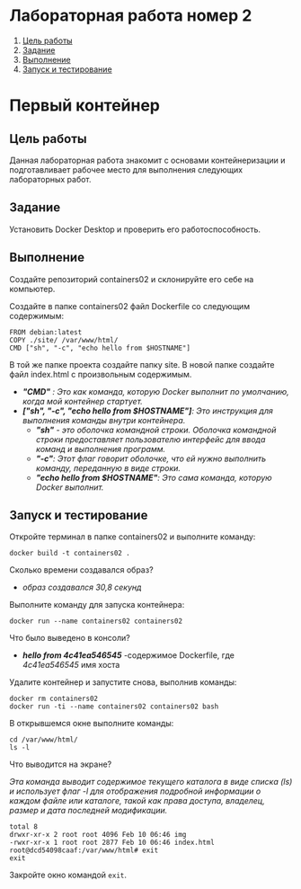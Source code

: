 # Лабораторная работа номер 2

1. [Цель работы](#Цель-работы)
2. [Задание](#задание)
3. [Выполнение](#выполнение)
4. [Запуск и тестирование](#запуск-и-тестирование)

# Первый контейнер

## Цель работы

Данная лабораторная работа знакомит с основами контейнеризации и подготавливает рабочее место для выполнения следующих лабораторных работ.

## Задание

Установить Docker Desktop и проверить его работоспособность.

## Выполнение
Создайте репозиторий containers02 и склонируйте его себе на компьютер.

Создайте в папке containers02 файл Dockerfile со следующим содержимым:
```
FROM debian:latest
COPY ./site/ /var/www/html/
CMD ["sh", "-c", "echo hello from $HOSTNAME"]
```
В той же папке проекта создайте папку site. В новой папке создайте файл index.html с произвольным содержимым.
* _**"CMD"** : Это как команда, которую Docker выполнит по умолчанию, когда мой контейнер стартует._
* _**["sh", "-c", "echo hello from $HOSTNAME"]**: Это инструкция для выполнения команды внутри контейнера._
  * _**"sh"** - это оболочка командной строки. Оболочка командной строки предоставляет пользователю интерфейс для ввода команд и выполнения программ._
  * _**"-c"**: Этот флаг говорит оболочке, что ей нужно выполнить команду, переданную в виде строки._
  * _**"echo hello from $HOSTNAME"**: Это сама команда, которую Docker выполнит._

## Запуск и тестирование
Откройте терминал в папке containers02 и выполните команду:

```docker build -t containers02 .```

Сколько времени создавался образ?
* _образ создавался 30,8 секунд_

Выполните команду для запуска контейнера:

```docker run --name containers02 containers02```

Что было выведено в консоли? 
* ___hello from 4c41ea546545___  -содержимое Dockerfile, где  _4c41ea546545_  имя хоста

Удалите контейнер и запустите снова, выполнив команды:

```
docker rm containers02
docker run -ti --name containers02 containers02 bash
```
В открывшемся окне выполните команды:

```
cd /var/www/html/
ls -l
```

Что выводится на экране?

_Эта команда выводит содержимое текущего каталога в виде списка (ls) и использует флаг -l для отображения подробной информации о каждом файле или каталоге, такой как права доступа, владелец, размер и дата последней модификации._
```
total 8
drwxr-xr-x 2 root root 4096 Feb 10 06:46 img
-rwxr-xr-x 1 root root 2877 Feb 10 06:46 index.html
root@dcd54098caaf:/var/www/html# exit
exit
```

Закройте окно командой ```exit```.
